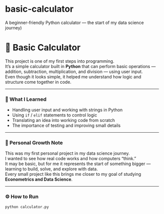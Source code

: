 # basic-calculator
A beginner-friendly Python calculator — the start of my data science journey)
# 🧮 Basic Calculator

This project is one of my first steps into programming.  
It’s a simple calculator built in **Python** that can perform basic operations — addition, subtraction, multiplication, and division — using user input.  
Even though it looks simple, it helped me understand how logic and structure come together in code.

---

### 🎯 What I Learned
- Handling user input and working with strings in Python  
- Using `if` / `elif` statements to control logic  
- Translating an idea into working code from scratch  
- The importance of testing and improving small details  

---

### 🌱 Personal Growth Note
This was my first personal project in my data science journey.  
I wanted to see how real code works and how computers “think.”  
It may be basic, but for me it represents the start of something bigger — learning to build, solve, and explore with data.  
Every small project like this brings me closer to my goal of studying **Econometrics and Data Science**.

---

### ⚙️ How to Run
```bash
python calculator.py
